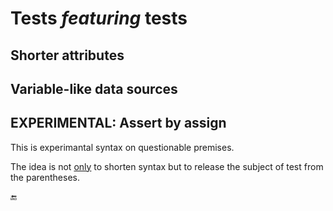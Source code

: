 # Tests *featuring* tests

## Shorter attributes

## Variable-like data sources 

## EXPERIMENTAL: Assert by assign 

This is experimantal syntax on questionable premises.

The idea is not [only](https://youtu.be/U3P6BzP5JHA?feature=shared) to shorten syntax but to release the subject of test from the parentheses.

:end:
